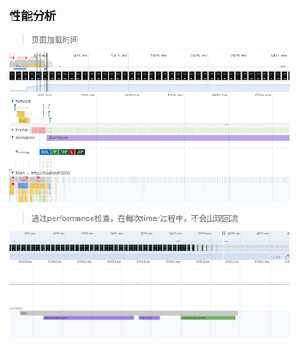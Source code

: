 ## 性能分析

> 页面加载时间

![1674957507524](.\1674957507524.png)

> 通过performance检查，在每次timer过程中，不会出现回流

![1674957630948](.\1674957630948.png)